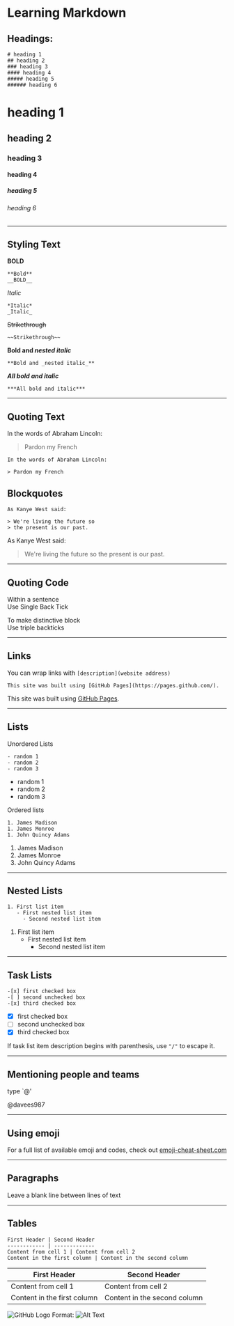 # Learning Markdown

## Headings:

```
# heading 1
## heading 2
### heading 3
#### heading 4
##### heading 5
###### heading 6
```

# heading 1
## heading 2
### heading 3
#### heading 4
##### heading 5
###### heading 6

---------------------------------------------------

## Styling Text

**BOLD** 
```
**Bold**
__BOLD__
```

*Italic*
```
*Italic*
_Italic_
```

~~Strikethrough~~

`~~Strikethrough~~`

**Bold and _nested italic_**

`**Bold and _nested italic_**`

***All bold and italic***

`***All bold and italic***`

---------------------------------------------------
## Quoting Text

In the words of Abraham Lincoln:

> Pardon my French

```
In the words of Abraham Lincoln:

> Pardon my French
```

## Blockquotes
```
As Kanye West said:

> We're living the future so
> the present is our past.
```
As Kanye West said:

> We're living the future so
> the present is our past.

---------------------------------------------------

## Quoting Code

Within a sentence   
Use Single Back Tick

To make distinctive block  
Use triple backticks

---------------------------------------------------

## Links

You can wrap links with `[description](website address)`
```
This site was built using [GitHub Pages](https://pages.github.com/).
```
This site was built using [GitHub Pages](https://pages.github.com/).

---------------------------------------------------

## Lists

Unordered Lists
```
- random 1
- random 2
- random 3
```
- random 1
- random 2
- random 3

Ordered lists
```
1. James Madison
1. James Monroe
1. John Quincy Adams
```
1. James Madison
1. James Monroe
1. John Quincy Adams

---------------------------------------------------

## Nested Lists

```
1. First list item
   - First nested list item
     - Second nested list item
```

1. First list item
   - First nested list item
     - Second nested list item
     
---------------------------------------------------

## Task Lists

```
-[x] first checked box
-[ ] second unchecked box
-[x] third checked box
```

-[x] first checked box  
-[ ] second unchecked box  
-[x] third checked box  

If task list item description begins with parenthesis, use `"/"` to escape it. 

---------------------------------------------------

## Mentioning people and teams

type `@'

@davees987

---------------------------------------------------

## Using emoji

For a full list of available emoji and codes, check out [emoji-cheat-sheet.com](https://www.webfx.com/tools/emoji-cheat-sheet/)

---------------------------------------------------

## Paragraphs

Leave a blank line between lines of text

---------------------------------------------------

## Tables

```
First Header | Second Header
------------ | -------------
Content from cell 1 | Content from cell 2
Content in the first column | Content in the second column
```
First Header | Second Header
------------ | -------------
Content from cell 1 | Content from cell 2
Content in the first column | Content in the second column

![GitHub Logo](/images/logo.png)
Format: ![Alt Text](url)

